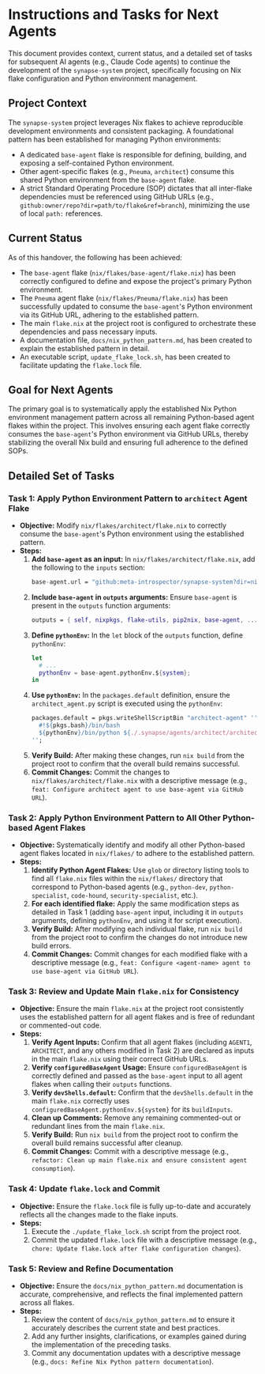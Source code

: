 # Instructions and Tasks for Next Agents

This document provides context, current status, and a detailed set of tasks for subsequent AI agents (e.g., Claude Code agents) to continue the development of the `synapse-system` project, specifically focusing on Nix flake configuration and Python environment management.

## Project Context

The `synapse-system` project leverages Nix flakes to achieve reproducible development environments and consistent packaging. A foundational pattern has been established for managing Python environments:

*   A dedicated `base-agent` flake is responsible for defining, building, and exposing a self-contained Python environment.
*   Other agent-specific flakes (e.g., `Pneuma`, `architect`) consume this shared Python environment from the `base-agent` flake.
*   A strict Standard Operating Procedure (SOP) dictates that all inter-flake dependencies must be referenced using GitHub URLs (e.g., `github:owner/repo?dir=path/to/flake&ref=branch`), minimizing the use of local `path:` references.

## Current Status

As of this handover, the following has been achieved:

*   The `base-agent` flake (`nix/flakes/base-agent/flake.nix`) has been correctly configured to define and expose the project's primary Python environment.
*   The `Pneuma` agent flake (`nix/flakes/Pneuma/flake.nix`) has been successfully updated to consume the `base-agent`'s Python environment via its GitHub URL, adhering to the established pattern.
*   The main `flake.nix` at the project root is configured to orchestrate these dependencies and pass necessary inputs.
*   A documentation file, `docs/nix_python_pattern.md`, has been created to explain the established pattern in detail.
*   An executable script, `update_flake_lock.sh`, has been created to facilitate updating the `flake.lock` file.

## Goal for Next Agents

The primary goal is to systematically apply the established Nix Python environment management pattern across all remaining Python-based agent flakes within the project. This involves ensuring each agent flake correctly consumes the `base-agent`'s Python environment via GitHub URLs, thereby stabilizing the overall Nix build and ensuring full adherence to the defined SOPs.

## Detailed Set of Tasks

### Task 1: Apply Python Environment Pattern to `architect` Agent Flake

*   **Objective:** Modify `nix/flakes/architect/flake.nix` to correctly consume the `base-agent`'s Python environment using the established pattern.
*   **Steps:**
    1.  **Add `base-agent` as an input:** In `nix/flakes/architect/flake.nix`, add the following to the `inputs` section:
        ```nix
        base-agent.url = "github:meta-introspector/synapse-system?dir=nix/flakes/base-agent&ref=feature/base-agent-flake";
        ```
    2.  **Include `base-agent` in `outputs` arguments:** Ensure `base-agent` is present in the `outputs` function arguments:
        ```nix
        outputs = { self, nixpkgs, flake-utils, pip2nix, base-agent, ... }:
        ```
    3.  **Define `pythonEnv`:** In the `let` block of the `outputs` function, define `pythonEnv`:
        ```nix
        let
          # ...
          pythonEnv = base-agent.pythonEnv.${system};
        in
        ```
    4.  **Use `pythonEnv`:** In the `packages.default` definition, ensure the `architect_agent.py` script is executed using the `pythonEnv`:
        ```nix
        packages.default = pkgs.writeShellScriptBin "architect-agent" ''
          #!${pkgs.bash}/bin/bash
          ${pythonEnv}/bin/python ${./.synapse/agents/architect/architect_agent.py} "$@"
        '';
        ```
    5.  **Verify Build:** After making these changes, run `nix build` from the project root to confirm that the overall build remains successful.
    6.  **Commit Changes:** Commit the changes to `nix/flakes/architect/flake.nix` with a descriptive message (e.g., `feat: Configure architect agent to use base-agent via GitHub URL`).

### Task 2: Apply Python Environment Pattern to All Other Python-based Agent Flakes

*   **Objective:** Systematically identify and modify all other Python-based agent flakes located in `nix/flakes/` to adhere to the established pattern.
*   **Steps:**
    1.  **Identify Python Agent Flakes:** Use `glob` or directory listing tools to find all `flake.nix` files within the `nix/flakes/` directory that correspond to Python-based agents (e.g., `python-dev`, `python-specialist`, `code-hound`, `security-specialist`, etc.).
    2.  **For each identified flake:** Apply the same modification steps as detailed in Task 1 (adding `base-agent` input, including it in `outputs` arguments, defining `pythonEnv`, and using it for script execution).
    3.  **Verify Build:** After modifying each individual flake, run `nix build` from the project root to confirm the changes do not introduce new build errors.
    4.  **Commit Changes:** Commit changes for each modified flake with a descriptive message (e.g., `feat: Configure <agent-name> agent to use base-agent via GitHub URL`).

### Task 3: Review and Update Main `flake.nix` for Consistency

*   **Objective:** Ensure the main `flake.nix` at the project root consistently uses the established pattern for all agent flakes and is free of redundant or commented-out code.
*   **Steps:**
    1.  **Verify Agent Inputs:** Confirm that all agent flakes (including `AGENT1`, `ARCHITECT`, and any others modified in Task 2) are declared as inputs in the main `flake.nix` using their correct GitHub URLs.
    2.  **Verify `configuredBaseAgent` Usage:** Ensure `configuredBaseAgent` is correctly defined and passed as the `base-agent` input to all agent flakes when calling their `outputs` functions.
    3.  **Verify `devShells.default`:** Confirm that the `devShells.default` in the main `flake.nix` correctly uses `configuredBaseAgent.pythonEnv.${system}` for its `buildInputs`.
    4.  **Clean up Comments:** Remove any remaining commented-out or redundant lines from the main `flake.nix`.
    5.  **Verify Build:** Run `nix build` from the project root to confirm the overall build remains successful after cleanup.
    6.  **Commit Changes:** Commit with a descriptive message (e.g., `refactor: Clean up main flake.nix and ensure consistent agent consumption`).

### Task 4: Update `flake.lock` and Commit

*   **Objective:** Ensure the `flake.lock` file is fully up-to-date and accurately reflects all the changes made to the flake inputs.
*   **Steps:**
    1.  Execute the `./update_flake_lock.sh` script from the project root.
    2.  Commit the updated `flake.lock` file with a descriptive message (e.g., `chore: Update flake.lock after flake configuration changes`).

### Task 5: Review and Refine Documentation

*   **Objective:** Ensure the `docs/nix_python_pattern.md` documentation is accurate, comprehensive, and reflects the final implemented pattern across all flakes.
*   **Steps:**
    1.  Review the content of `docs/nix_python_pattern.md` to ensure it accurately describes the current state and best practices.
    2.  Add any further insights, clarifications, or examples gained during the implementation of the preceding tasks.
    3.  Commit any documentation updates with a descriptive message (e.g., `docs: Refine Nix Python pattern documentation`).
